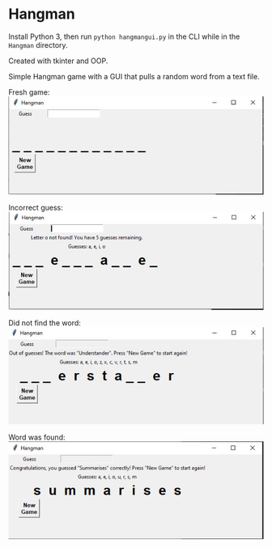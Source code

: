 # Hangman
Install Python 3, then run <code>python hangmangui.py</code> in the CLI while in the <code>Hangman</code> directory.

Created with tkinter and OOP.

Simple Hangman game with a GUI that pulls a random word from a text file.

Fresh game:
![New game](images/GUI_newgame.JPG)

Incorrect guess:
![Wrong letter](images/GUI_wrongletter.JPG)

Did not find the word:
![Wrong word](images/GUI_wrongword.JPG)

Word was found:
![Success](images/GUI.JPG)